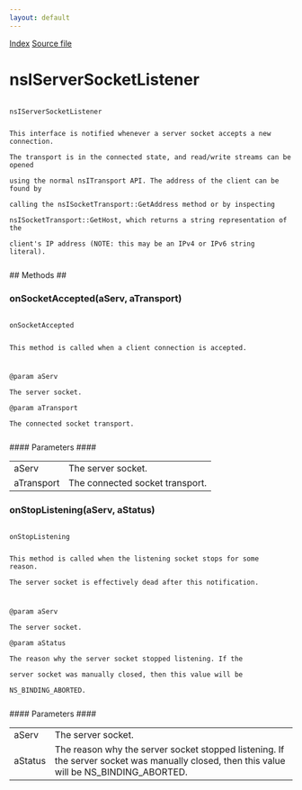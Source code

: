 ```yaml
---
layout: default
---
```

<div id='links'><a href="../index.html">Index</a>
<a href="http://dxr.mozilla.org/mozilla-central/source/netwerk/base/public/nsIServerSocket.idl">Source file</a>
</div>

# nsIServerSocketListener #
<code>  
nsIServerSocketListener  
  
This interface is notified whenever a server socket accepts a new connection.  
The transport is in the connected state, and read/write streams can be opened  
using the normal nsITransport API.  The address of the client can be found by  
calling the nsISocketTransport::GetAddress method or by inspecting  
nsISocketTransport::GetHost, which returns a string representation of the  
client's IP address (NOTE: this may be an IPv4 or IPv6 string literal).  
  
</code>
## Methods ##

### onSocketAccepted(aServ, aTransport) ###
<code>  
onSocketAccepted  
  
This method is called when a client connection is accepted.  
  
@param aServ  
       The server socket.  
@param aTransport  
       The connected socket transport.  
  
</code>
#### Parameters ####

<table>

<tr>
<td>aServ</td>
<td>       The server socket.  
</td>
</tr>

<tr>
<td>aTransport</td>
<td>       The connected socket transport.  
</td>
</tr>

</table>

### onStopListening(aServ, aStatus) ###
<code>  
onStopListening  
  
This method is called when the listening socket stops for some reason.  
The server socket is effectively dead after this notification.  
  
@param aServ  
       The server socket.  
@param aStatus  
       The reason why the server socket stopped listening.  If the  
       server socket was manually closed, then this value will be  
       NS_BINDING_ABORTED.  
  
</code>
#### Parameters ####

<table>

<tr>
<td>aServ</td>
<td>       The server socket.  
</td>
</tr>

<tr>
<td>aStatus</td>
<td>       The reason why the server socket stopped listening.  If the  
       server socket was manually closed, then this value will be  
       NS_BINDING_ABORTED.  
</td>
</tr>

</table>

